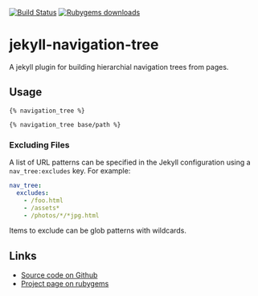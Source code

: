 [![Build Status](https://travis-ci.org/Josef-Friedrich/jekyll-navigation-tree.svg?branch=master)](https://travis-ci.org/Josef-Friedrich/jekyll-navigation-tree)
[![Rubygems downloads](https://img.shields.io/gem/dt/jekyll-navigation-tree.svg)](https://rubygems.org/gems/jekyll-navigation-tree)

# jekyll-navigation-tree

A jekyll plugin for building hierarchial navigation trees from pages.

## Usage

```liquid
{% navigation_tree %}
```

```liquid
{% navigation_tree base/path %}
```

### Excluding Files

A list of URL patterns can be specified in the Jekyll configuration using a
`nav_tree:excludes` key. For example:

```yaml
nav_tree:
  excludes:
    - /foo.html
    - /assets*
    - /photos/*/*jpg.html
```

Items to exclude can be glob patterns with wildcards.

## Links

* [Source code on Github](https://github.com/Josef-Friedrich/jekyll-navigation-tree)
* [Project page on rubygems](https://rubygems.org/gems/jekyll-navigation-tree)

